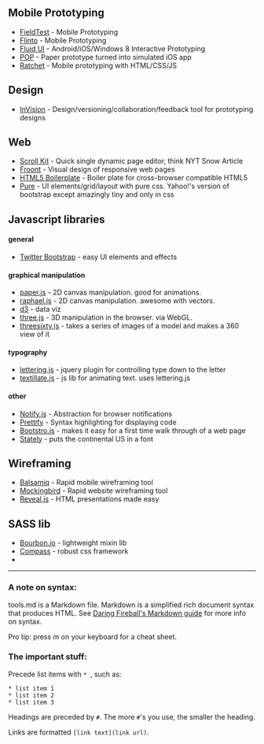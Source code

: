 ## Mobile Prototyping
* [FieldTest](http://fieldtestapp.com) - Mobile Prototyping
* [Flinto](http://www.flinto.com/) - Mobile Prototyping
* [Fluid UI](http://www.fluidui.com/) - Android/iOS/Windows 8 Interactive Prototyping
* [POP](http://popapp.in/) - Paper prototype turned into simulated iOS app
* [Ratchet](http://maker.github.io/ratchet/) - Mobile prototyping with HTML/CSS/JS

## Design
* [InVision](http://www.invisionapp.com/) - Design/versioning/collaboration/feedback tool for prototyping designs

## Web
* [Scroll Kit](https://www.scrollkit.com/) - Quick single dynamic page editor, think NYT Snow Article
* [Froont](http://froont.com/) - Visual design of responsive web pages
* [HTML5 Boilerplate](http://html5boilerplate.com/) - Boiler plate for cross-browser compatible HTML5
* [Pure](http://purecss.io/) - UI elements/grid/layout with pure css. Yahoo!'s version of bootstrap except amazingly tiny and only in css

## Javascript libraries

#### general
* [Twitter Bootstrap](http://twitter.github.io/bootstrap/javascript.html) - easy UI elements and effects

#### graphical manipulation
* [paper.js](http://paperjs.org/) - 2D canvas manipulation. good for animations.
* [raphael.js](http://raphaeljs.com/) - 2D canvas manipulation. awesome with vectors.
* [d3](http://d3js.org/) - data viz
* [three.js](http://threejs.org/) - 3D manipulation in the browser. via WebGL.
* [threesixty.js](http://nick-jonas.github.io/threesixtyjs/) - takes a series of images of a model and makes a 360 view of it

#### typography
* [lettering.js](http://letteringjs.com/) - jquery plugin for controlling type down to the letter
* [textillate.js](http://jschr.github.io/textillate/) - js lib for animating text. uses lettering.js


#### other
* [Notify.js](http://alxgbsn.co.uk/2013/02/20/notify-js-a-handy-wrapper-for-the-web-notifications-api/) - Abstraction for browser notifications
* [Prettify](https://code.google.com/p/google-code-prettify/) - Syntax highlighting for displaying code
* [Bootstro.js](http://clu3.github.io/bootstro.js/#) - makes it easy for a first time walk through of a web page
* [Stately](http://intridea.github.io/stately/) - puts the continental US in a font



## Wireframing
* [Balsamiq](http://www.balsamiq.com/) - Rapid mobile wireframing tool
* [Mockingbird](https://gomockingbird.com/) - Rapid website wireframing tool
* [Reveal.js](http://lab.hakim.se/reveal-js/#/) - HTML presentations made easy

## SASS lib
* [Bourbon.io](http://bourbon.io/) - lightweight mixin lib
* [Compass](http://compass-style.org/) - robust css framework
* 


--------------------------------------------------------

### A note on syntax:
tools.md is a Markdown file. Markdown is a simplified rich document
syntax that produces HTML. 
See [Daring Fireball's Markdown
guide](http://daringfireball.net/projects/markdown/syntax) for more info
on syntax.

Pro tip: press *m* on your keyboard for a cheat sheet.

### The important stuff:
Precede list items with `* `, such as:
```
* list item 1
* list item 2
* list item 3
```

Headings are preceded by `#`. The more `#`'s you use, the smaller the
heading.

Links are formatted `[link text](link url)`.




